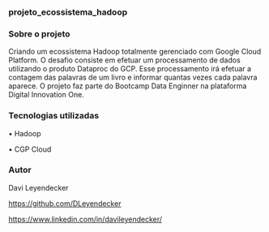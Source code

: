 ### projeto_ecossistema_hadoop

### Sobre o projeto

Criando um ecossistema Hadoop totalmente gerenciado com Google Cloud Platform. O desafio consiste em efetuar um processamento de dados utilizando o produto Dataproc do GCP. Esse processamento irá efetuar a contagem das palavras de um livro e informar quantas vezes cada palavra aparece. O projeto faz parte do Bootcamp Data Enginner na plataforma Digital Innovation One.

### Tecnologias utilizadas

•	Hadoop

•	CGP Cloud

### Autor

Davi Leyendecker

https://github.com/DLeyendecker

https://www.linkedin.com/in/davileyendecker/

